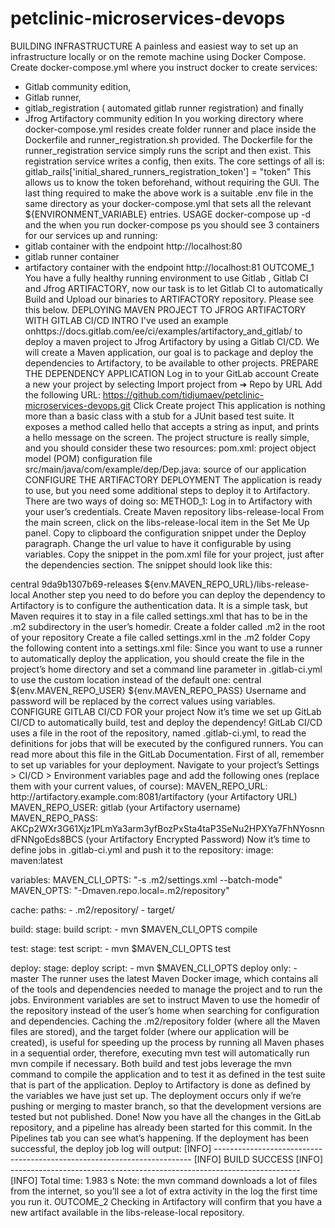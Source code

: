 # petclinic-microservices-devops

BUILDING INFRASTRUCTURE
A painless and easiest way to set up an  infrastructure locally or on the remote machine using Docker Compose.
Create docker-compose.yml where you instruct docker to create  services:
- Gitlab community edition, 
- Gitlab runner, 
- gitlab_registration ( automated gitlab runner registration) and finally 
- Jfrog Artifactory community edition 
In you working  directory where docker-compose.yml resides create folder runner and  place inside the Dockerfile and runner_registration.sh provided.
The Dockerfile for the runner_registration service simply runs the script and then exist. This registration service writes a config, then exits. The core settings of all is:
gitlab_rails['initial_shared_runners_registration_token'] = "token"
This allows us to know the token beforehand, without requiring the GUI.
The last thing required to make the above work is a suitable .env file in the same directory as your docker-compose.yml that sets all the relevant ${ENVIRONMENT_VARIABLE} entries.
USAGE
docker-compose up  -d
and the when you run docker-compose ps you should see 3 containers for our services up and running:
- gitlab container with the endpoint http://localhost:80
- gitlab runner container
- artifactory container with the endpoint http://localhost:81
OUTCOME_1
You have  a fully healthy running environment to use Gitlab ,  Gitlab CI   and Jfrog ARTIFACTORY, now our task is to let Gitlab CI to automatically Build and Upload our binaries to ARTIFACTORY repository. Please see this below.
DEPLOYING MAVEN PROJECT TO JFROG ARTIFACTORY WITH GITLAB CI/CD
INTRO
I've used an example onhttps://docs.gitlab.com/ee/ci/examples/artifactory_and_gitlab/  to deploy a maven project to Jfrog Artifactory by using a Gitlab CI/CD. We will create  a Maven application, our goal is to package and deploy the dependencies to Artifactory, to be available to other projects.
PREPARE THE DEPENDENCY APPLICATION
Log in to your GitLab account
Create a new your project by selecting Import project from ➔ Repo by URL
Add the following URL:
https://github.com/tidjumaev/petclinic-microservices-devops.git
Click Create project
This application is nothing more than a basic class with a stub for a JUnit based test suite. It exposes a method called hello that accepts a string as input, and prints a hello message on the screen.
The project structure is really simple, and you should consider these two resources:
pom.xml: project object model (POM) configuration file
src/main/java/com/example/dep/Dep.java: source of our application
CONFIGURE THE ARTIFACTORY DEPLOYMENT
The application is ready to use, but you need some additional steps to deploy it to Artifactory. There are two ways of doing so:
METHOD_1:
Log in to Artifactory with your user’s credentials.
Create Maven repository libs-release-local
From the main screen, click on the libs-release-local item in the Set Me Up panel.
Copy to clipboard the configuration snippet under the Deploy paragraph.
Change the url value to have it configurable by using variables.
Copy the snippet in the pom.xml file for your project, just after the dependencies section. The snippet should look like this:
<distributionManagement>
    <repository>
        <id>central</id>
        <name>9da9b1307b69-releases</name>
        <url>${env.MAVEN_REPO_URL}/libs-release-local</url>
    </repository>
</distributionManagement>
Another step you need to do before you can deploy the dependency to Artifactory is to configure the authentication data. It is a simple task, but Maven requires it to stay in a file called settings.xml that has to be in the .m2 subdirectory in the user’s homedir.
Create a folder called .m2 in the root of your repository
Create a file called settings.xml in the .m2 folder
Copy the following content into a settings.xml file:
Since you want to use a runner to automatically deploy the application, you should create the file in the project’s home directory and set a command line parameter in .gitlab-ci.yml to use the custom location instead of the default one:
<settings xsi:schemaLocation="http://maven.apache.org/SETTINGS/1.1.0 http://maven.apache.org/xsd/settings-1.1.0.xsd"
    xmlns="http://maven.apache.org/SETTINGS/1.1.0" xmlns:xsi="http://www.w3.org/2001/XMLSchema-instance">
  <servers>
    <server>
      <id>central</id>
      <username>${env.MAVEN_REPO_USER}</username>
      <password>${env.MAVEN_REPO_PASS}</password>
    </server>
  </servers>
</settings>
Username and password will be replaced by the correct values using variables.
CONFIGURE GITLAB CI/CD FOR  your project
Now it’s time we set up GitLab CI/CD to automatically build, test and deploy the dependency!
GitLab CI/CD uses a file in the root of the repository, named .gitlab-ci.yml, to read the definitions for jobs that will be executed by the configured runners. You can read more about this file in the GitLab Documentation.
First of all, remember to set up variables for your deployment. Navigate to your project’s Settings > CI/CD > Environment variables page and add the following ones (replace them with your current values, of course):
MAVEN_REPO_URL: http://artifactory.example.com:8081/artifactory (your Artifactory URL)
MAVEN_REPO_USER: gitlab (your Artifactory username)
MAVEN_REPO_PASS: AKCp2WXr3G61Xjz1PLmYa3arm3yfBozPxSta4taP3SeNu2HPXYa7FhNYosnndFNNgoEds8BCS (your Artifactory Encrypted Password)
Now it’s time to define jobs in .gitlab-ci.yml and push it to the repository:
image: maven:latest

variables:
  MAVEN_CLI_OPTS: "-s .m2/settings.xml --batch-mode"
  MAVEN_OPTS: "-Dmaven.repo.local=.m2/repository"

cache:
  paths:
    - .m2/repository/
    - target/

build:
  stage: build
  script:
    - mvn $MAVEN_CLI_OPTS compile

test:
  stage: test
  script:
    - mvn $MAVEN_CLI_OPTS test

deploy:
  stage: deploy
  script:
    - mvn $MAVEN_CLI_OPTS deploy
  only:
    - master
The runner uses the latest Maven Docker image, which contains all of the tools and dependencies needed to manage the project and to run the jobs.
Environment variables are set to instruct Maven to use the homedir of the repository instead of the user’s home when searching for configuration and dependencies.
Caching the .m2/repository folder (where all the Maven files are stored), and the target folder (where our application will be created), is useful for speeding up the process by running all Maven phases in a sequential order, therefore, executing mvn test will automatically run mvn compile if necessary.
Both build and test jobs leverage the mvn command to compile the application and to test it as defined in the test suite that is part of the application.
Deploy to Artifactory is done as defined by the variables we have just set up. The deployment occurs only if we’re pushing or merging to master branch, so that the development versions are tested but not published.
Done! Now you have all the changes in the GitLab repository, and a pipeline has already been started for this commit. In the Pipelines tab you can see what’s happening. If the deployment has been successful, the deploy job log will output:
[INFO] ------------------------------------------------------------------------
[INFO] BUILD SUCCESS
[INFO] ------------------------------------------------------------------------
[INFO] Total time: 1.983 s
Note: the mvn command downloads a lot of files from the internet, so you’ll see a lot of extra activity in the log the first time you run it.
OUTCOME_2
Checking in Artifactory will confirm that you have a new artifact available in the libs-release-local repository.
